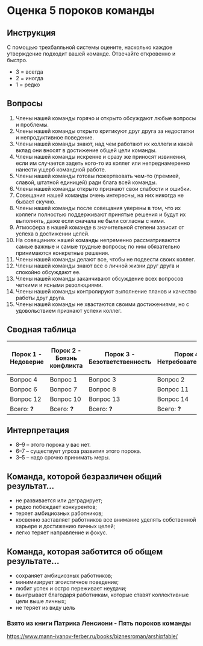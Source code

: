 # Оценка 5 пороков команды


## Инструкция
С помощью трехбалльной системы оцените, насколько каждое утверждение подходит
вашей команде. Отвечайте откровенно и быстро.
 * 3 = всегда
 * 2 = иногда
 * 1 = редко
 
 
## Вопросы 
1. Члены нашей команды горячо и открыто обсуждают любые вопросы и проблемы.
2. Члены нашей команды открыто критикуют друг друга за недостатки и непродуктивное поведение.
3. Члены нашей команды знают, над чем работают их коллеги и какой вклад они вносят в достижение общей цели команды.
4. Члены нашей команды искренне и сразу же приносят извинения, если им случается задеть кого-то из коллег или непреднамеренно нанести ущерб командной работе.
5. Члены нашей команды готовы пожертвовать чем-то (премией, славой, штатной единицей) ради блага всей команды.
6. Члены нашей команды открыто признают свои слабости и ошибки.
7. Совещания нашей команды очень интересны, на них никогда не бывает скучно.
8. Члены нашей команды после совещания уверены в том, что их коллеги полностью поддерживают принятые решения и будут их выполнять, даже если сначала не были согласны с ними.
9. Атмосфера в нашей команде в значительной степени зависит от успеха в достижении целей.
10. На совещаниях нашей команды непременно рассматриваются самые важные и самые трудные вопросы; по ним обязательно принимаются конкретные решения.
11. Члены нашей команды делают все, чтобы не подвести своих коллег.
12. Члены нашей команды знают все о личной жизни друг друга и спокойно обсуждают ее.
13. Члены нашей команды заканчивают обсуждение всех вопросов четкими и ясными резолюциями.
14. Члены нашей команды контролируют выполнение планов и качество работы друг друга.
15. Члены нашей команды не хвастаются своими достижениями, но с удовольствием признают успехи коллег.

## Сводная таблица 
Порок 1 - Недоверие	| 	Порок 2 - Боязнь конфликта		| Порок 3 - Безответственность	| Порок 4 - Нетребовательность	 |  Порок 5 - Безразличие к общим результатам
---------|-----------|---------|-----------|-------------------
Вопрос 4	|	 Вопрос 1	| Вопрос 3	|	Вопрос 2	|	Вопрос 5	
Вопрос 6	|	Вопрос 7	|	Вопрос 8	|	Вопрос 11		| Вопрос 9	
Вопрос 12	|	Вопрос 10	|	Вопрос 13	| Вопрос 14		| Вопрос 15	
Всего:	**?**	|Всего:	**?**|	Всего: **?**	| Всего: **?** | 	Всего: **?**


## Интерпретация
 * 8–9 – этого порока у вас нет.
 * 6–7 – существует угроза развития этого порока.
 * 3–5 – надо срочно принимать меры.

## Команда, которой безразличен общий результат…
 * не развивается или деградирует;
 * редко побеждает конкурентов;
 * теряет амбициозных работников;
 * косвенно заставляет работников все внимание уделять собственной карьере и достижению личных целей;
 * легко теряет направление и фокус.

## Команда, которая заботится об общем результате…
 * сохраняет амбициозных работников;
 * минимизирует эгоистичное поведение;
 * любит успех и остро переживает неудачи;
 * выигрывает благодаря работникам, которые ставят коллективные цели выше личных;
 * не теряет из виду цель



### Взято из книги Патрика Ленсиони - **Пять пороков команды**
https://www.mann-ivanov-ferber.ru/books/biznesroman/arshipfable/
